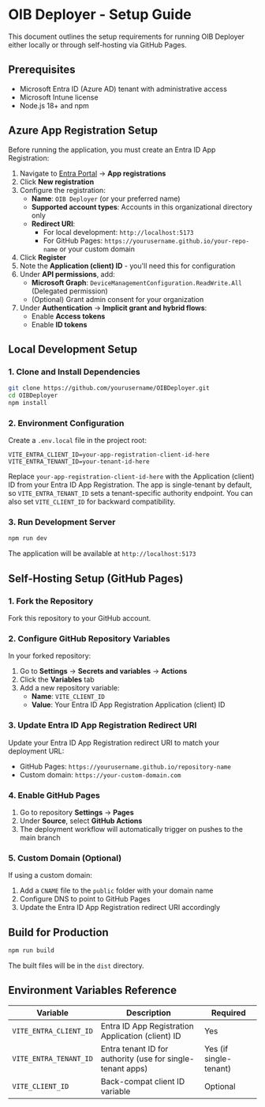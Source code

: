 # OIB Deployer - Setup Guide

This document outlines the setup requirements for running OIB Deployer either locally or through self-hosting via GitHub Pages.

## Prerequisites

- Microsoft Entra ID (Azure AD) tenant with administrative access
- Microsoft Intune license
- Node.js 18+ and npm

## Azure App Registration Setup

Before running the application, you must create an Entra ID App Registration:

1. Navigate to [Entra Portal](https://entra.microsoft.com/) → **App registrations**
2. Click **New registration**
3. Configure the registration:
   - **Name**: `OIB Deployer` (or your preferred name)
   - **Supported account types**: Accounts in this organizational directory only
   - **Redirect URI**: 
     - For local development: `http://localhost:5173`
     - For GitHub Pages: `https://yourusername.github.io/your-repo-name` or your custom domain
4. Click **Register**
5. Note the **Application (client) ID** - you'll need this for configuration
6. Under **API permissions**, add:
   - **Microsoft Graph**: `DeviceManagementConfiguration.ReadWrite.All` (Delegated permission)
   - (Optional) Grant admin consent for your organization
7. Under **Authentication** → **Implicit grant and hybrid flows**:
   - Enable **Access tokens**
   - Enable **ID tokens**

## Local Development Setup

### 1. Clone and Install Dependencies

```bash
git clone https://github.com/yourusername/OIBDeployer.git
cd OIBDeployer
npm install
```

### 2. Environment Configuration

Create a `.env.local` file in the project root:

```env
VITE_ENTRA_CLIENT_ID=your-app-registration-client-id-here
VITE_ENTRA_TENANT_ID=your-tenant-id-here
```

Replace `your-app-registration-client-id-here` with the Application (client) ID from your Entra ID App Registration. The app is single-tenant by default, so `VITE_ENTRA_TENANT_ID` sets a tenant-specific authority endpoint. You can also set `VITE_CLIENT_ID` for backward compatibility.

### 3. Run Development Server

```bash
npm run dev
```

The application will be available at `http://localhost:5173`

## Self-Hosting Setup (GitHub Pages)

### 1. Fork the Repository

Fork this repository to your GitHub account.

### 2. Configure GitHub Repository Variables

In your forked repository:

1. Go to **Settings** → **Secrets and variables** → **Actions**
2. Click the **Variables** tab
3. Add a new repository variable:
   - **Name**: `VITE_CLIENT_ID`
   - **Value**: Your Entra ID App Registration Application (client) ID

### 3. Update Entra ID App Registration Redirect URI

Update your Entra ID App Registration redirect URI to match your deployment URL:
- GitHub Pages: `https://yourusername.github.io/repository-name`
- Custom domain: `https://your-custom-domain.com`

### 4. Enable GitHub Pages

1. Go to repository **Settings** → **Pages**
2. Under **Source**, select **GitHub Actions**
3. The deployment workflow will automatically trigger on pushes to the main branch

### 5. Custom Domain (Optional)

If using a custom domain:

1. Add a `CNAME` file to the `public` folder with your domain name
2. Configure DNS to point to GitHub Pages
3. Update the Entra ID App Registration redirect URI accordingly

## Build for Production

```bash
npm run build
```

The built files will be in the `dist` directory.

## Environment Variables Reference

| Variable | Description | Required |
|----------|-------------|----------|
| `VITE_ENTRA_CLIENT_ID` | Entra ID App Registration Application (client) ID | Yes |
| `VITE_ENTRA_TENANT_ID` | Entra tenant ID for authority (use for single-tenant apps) | Yes (if single-tenant) |
| `VITE_CLIENT_ID` | Back-compat client ID variable | Optional |